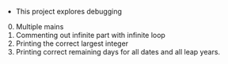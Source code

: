 - This project explores debugging
0. Multiple mains
1. Commenting out infinite part with infinite loop
2. Printing the correct largest integer
3. Printing correct remaining days for all dates and all leap years. 

